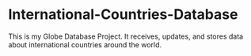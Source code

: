 # International-Countries-Database
This is my Globe Database Project. It receives, updates, and stores data about international countries around the world. 
